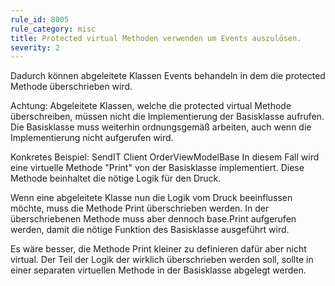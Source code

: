 ```yaml
---
rule_id: 8005
rule_category: misc
title: Protected virtual Methoden verwenden um Events auszulösen.
severity: 2
---
```

Dadurch können abgeleitete Klassen Events behandeln in dem die protected Methode überschrieben wird.

Achtung:
Abgeleitete Klassen, welche die protected virtual Methode überschreiben, müssen nicht die Implementierung der Basisklasse aufrufen. Die Basisklasse muss weiterhin ordnungsgemäß arbeiten, auch wenn die Implementierung nicht aufgerufen wird.

Konkretes Beispiel: SendIT Client OrderViewModelBase
In diesem Fall wird eine virtuelle Methode "Print" von der Basisklasse implementiert.
Diese Methode beinhaltet die nötige Logik für den Druck.

Wenn eine abgeleitete Klasse nun die Logik vom Druck beeinflussen möchte, muss die Methode Print überschrieben werden.
In der überschriebenen Methode muss aber dennoch base.Print aufgerufen werden, damit die nötige Funktion des Basisklasse ausgeführt wird.

Es wäre besser, die Methode Print kleiner zu definieren dafür aber nicht virtual.
Der Teil der Logik der wirklich überschrieben werden soll, sollte in einer separaten virtuellen Methode in der Basisklasse abgelegt werden.


